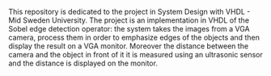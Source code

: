 This repository is dedicated to the project in System Design with VHDL - Mid Sweden University. The project is an implementation in VHDL of the Sobel edge detection operator: the system takes the images from a VGA camera, process them in order to emphasize edges of the objects and then display the result on a VGA monitor. Moreover the distance between the camera and the object in front of it it is measured using an ultrasonic sensor and the distance is displayed on the monitor.
